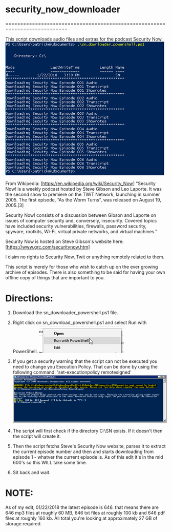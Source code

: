 # security_now_downloader
===========================================================================

This script downloads audio files and extras for the podcast Security Now.
![Example of script running](https://github.com/pmcfarland/security_now_downloader/blob/master/sn_downloader_example.PNG)

From Wikipedia: [https://en.wikipedia.org/wiki/Security_Now]
"Security Now! is a weekly podcast hosted by Steve Gibson and Leo Laporte. It was the second show to premiere on the TWiT Network, launching in summer 2005. The first episode, “As the Worm Turns”, was released on August 19, 2005.[3]

Security Now! consists of a discussion between Gibson and Laporte on issues of computer security and, conversely, insecurity. Covered topics have included security vulnerabilities, firewalls, password security, spyware, rootkits, Wi-Fi, virtual private networks, and virtual machines."

Security Now is hosted on Steve Gibson's website here: [https://www.grc.com/securitynow.htm]

I claim no rights to Security Now, Twit or anything remotely related to them.

This script is merely for those who wish to catch up on the ever growing archive of episodes. There is also something to be said for having your own offline copy of things that are important to you.

Directions:
============================================================================
1) Download the sn_downloader_powershell.ps1 file.

2) Right click on sn_download_powershell.ps1 and select Run with PowerShell.
    ![Run With PowerShell](https://github.com/pmcfarland/security_now_downloader/blob/master/sn_downloader_run_with.PNG)

3) If you get a security warning that the script can not be executed you need to change you Execution Policy. That can be done by using the following command: 'set-executionpolicy remotesigned'
    ![Change Execution Policy](https://github.com/pmcfarland/security_now_downloader/blob/master/PS1.png)

4) The script will first check if the directory C:\SN exists. If it doesn't then the script will create it.

5) Then the script fetchs Steve's Security Now website, parses it to extract the current episode number and then and starts downloading from episode 1 - whatver the current episode is. As of this edit it's in the mid 600's so this WILL take some time.

6) Sit back and wait.

NOTE:
=============================================================================
As of my edit, 01/22/2018 the latest episode is 646. that means there are 646 mp3 files at roughly 60 MB, 646 txt files at roughly 100 kb and 646 pdf files at roughly 160 kb. All total you're looking at approximately 27 GB of storage required.
